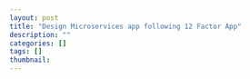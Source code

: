 ```yaml
---
layout: post
title: "Design Microservices app following 12 Factor App"
description: ""
categories: []
tags: []
thumbnail:
---
```

